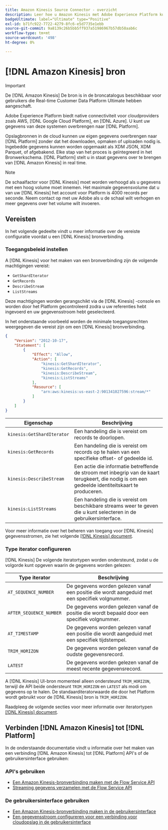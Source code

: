 ```yaml
---
title: Amazon Kinesis Source Connector - overzicht
description: Leer hoe u Amazon Kinesis met Adobe Experience Platform kunt verbinden via API's of de gebruikersinterface.
badgeUltimate: label="Ultimate" type="Positive"
exl-id: b71fc922-7722-4279-8fc6-e5d7735e1ebb
source-git-commit: 9a8139c26b5bb5ff937a51986967b57db58aab6c
workflow-type: tm+mt
source-wordcount: '498'
ht-degree: 0%

---
```


# [!DNL Amazon Kinesis] bron

>[!IMPORTANT]
>
>De [!DNL Amazon Kinesis] De bron is in de broncatalogus beschikbaar voor gebruikers die Real-time Customer Data Platform Ultimate hebben aangeschaft.

Adobe Experience Platform biedt native connectiviteit voor cloudproviders zoals AWS, [!DNL Google Cloud Platform], en [!DNL Azure]. U kunt uw gegevens van deze systemen overbrengen naar [!DNL Platform].

Opslagbronnen in de cloud kunnen uw eigen gegevens overbrengen naar [!DNL Platform] zonder dat het downloaden, opmaken of uploaden nodig is. Ingebedde gegevens kunnen worden opgemaakt als XDM JSON, XDM Parquet, of afgebakend. Elke stap van het proces is geïntegreerd in het Bronwerkschema. [!DNL Platform] stelt u in staat gegevens over te brengen van [!DNL Amazon Kinesis] in real time.

>[!NOTE]
>
>De schaalfactor voor [!DNL Kinesis] moet worden verhoogd als u gegevens met een hoog volume moet innemen. Het maximale gegevensvolume dat u van uw [!DNL Kinesis] het account voor Platform is 4000 records per seconde. Neem contact op met uw Adobe als u de schaal wilt verhogen en meer gegevens over het volume wilt invoeren.

## Vereisten

In het volgende gedeelte vindt u meer informatie over de vereiste configuratie voordat u een [!DNL Kinesis] bronverbinding.

### Toegangsbeleid instellen

A [!DNL Kinesis] voor het maken van een bronverbinding zijn de volgende machtigingen vereist:

- `GetShardIterator`
- `GetRecords`
- `DescribeStream`
- `ListStreams`

Deze machtigingen worden gerangschikt via de [!DNL Kinesis] -console en worden door het Platform gecontroleerd zodra u uw referenties hebt ingevoerd en uw gegevensstroom hebt geselecteerd.

In het onderstaande voorbeeld worden de minimale toegangsrechten weergegeven die vereist zijn om een [!DNL Kinesis] bronverbinding.

```json
{
    "Version": "2012-10-17",
    "Statement": [
        {
            "Effect": "Allow",
            "Action": [
                "kinesis:GetShardIterator",
                "kinesis:GetRecords",
                "kinesis:DescribeStream",
                "kinesis:ListStreams"
            ],
            "Resource": [
                "arn:aws:kinesis:us-east-2:901341027596:stream/*"
            ]
        }
    ]
}
```

| Eigenschap | Beschrijving |
| -------- | ----------- |
| `kinesis:GetShardIterator` | Een handeling die is vereist om records te doorlopen. |
| `kinesis:GetRecords` | Een handeling die is vereist om records op te halen van een specifieke offset- of gedeelde id. |
| `kinesis:DescribeStream` | Een actie die informatie betreffende de stroom met inbegrip van de kaart terugkeert, die nodig is om een gedeelde identiteitskaart te produceren. |
| `kinesis:ListStreams` | Een handeling die is vereist om beschikbare streams weer te geven die u kunt selecteren in de gebruikersinterface. |

Voor meer informatie over het beheren van toegang voor [!DNL Kinesis] gegevensstromen, zie het volgende [[!DNL Kinesis] document](https://docs.aws.amazon.com/streams/latest/dev/controlling-access.html).

### Type iterator configureren

[!DNL Kinesis] De volgende iteratortypen worden ondersteund, zodat u de volgorde kunt opgeven waarin de gegevens worden gelezen:

| Type iterator | Beschrijving |
| ------------- | ----------- |
| `AT_SEQUENCE_NUMBER` | De gegevens worden gelezen vanaf een positie die wordt aangeduid met een specifiek volgnummer. |
| `AFTER_SEQUENCE_NUMBER` | De gegevens worden gelezen vanaf de positie die wordt bepaald door een specifiek volgnummer. |
| `AT_TIMESTAMP` | De gegevens worden gelezen vanaf een positie die wordt aangeduid met een specifiek tijdstempel. |
| `TRIM_HORIZON` | De gegevens worden gelezen vanaf de oudste gegevensrecord. |
| `LATEST` | De gegevens worden gelezen vanaf de meest recente gegevensrecord. |

A [!DNL Kinesis] UI-bron momenteel alleen ondersteund `TRIM_HORIZON`, terwijl de API beide ondersteunt `TRIM_HORIZON` en `LATEST` als modi om gegevens op te halen. De standaarditeratorwaarde die door het Platform wordt gebruikt voor de [!DNL Kinesis] bron is `TRIM_HORIZON`.

Raadpleeg de volgende secties voor meer informatie over iteratortypen [[!DNL Kinesis] document](https://docs.aws.amazon.com/kinesis/latest/APIReference/API_GetShardIterator.html#API_GetShardIterator_RequestSyntax).

## Verbinden [!DNL Amazon Kinesis] tot [!DNL Platform]

In de onderstaande documentatie vindt u informatie over het maken van een verbinding [!DNL Amazon Kinesis] tot [!DNL Platform] API&#39;s of de gebruikersinterface gebruiken:

### API&#39;s gebruiken

- [Een Amazon Kinesis-bronverbinding maken met de Flow Service API](../../tutorials/api/create/cloud-storage/kinesis.md)
- [Streaming gegevens verzamelen met de Flow Service API](../../tutorials/api/collect/streaming.md)

### De gebruikersinterface gebruiken

- [Een Amazon Kinesis-bronverbinding maken in de gebruikersinterface](../../tutorials/ui/create/cloud-storage/kinesis.md)
- [Een gegevensstroom configureren voor een verbinding voor cloudopslag in de gebruikersinterface](../../tutorials/ui/dataflow/streaming/cloud-storage-streaming.md)
